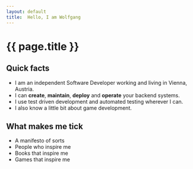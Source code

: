 ```yaml
---
layout: default
title:  Hello, I am Wolfgang
---
```


# {{ page.title }}

## Quick facts
- I am an independent Software Developer working and living in Vienna, Austria.
- I can **create**, **maintain**, **deploy** and **operate** your backend systems.
- I use test driven development and automated testing wherever I can.
- I also know a little bit about game development.

## What makes me tick
- A manifesto of sorts
- People who inspire me
- Books that inspire me
- Games that inspire me